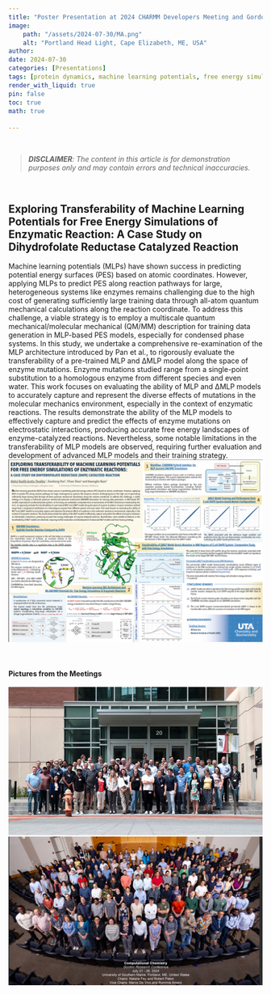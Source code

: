 ```yaml
---
title: "Poster Presentation at 2024 CHARMM Developers Meeting and Gordon Research Conference"
image:
    path: "/assets/2024-07-30/MA.png"
    alt: "Portland Head Light, Cape Elizabeth, ME, USA"
author:
date: 2024-07-30  
categories: [Presentations]
tags: [protein dynamics, machine learning potentials, free energy simulations]
render_with_liquid: true
pin: false
toc: true
math: true

---
```

<br>

> ***DISCLAIMER**: The content in this article is for demonstration purposes only and may contain errors and technical inaccuracies.* 


<br>

## Exploring Transferability of Machine Learning Potentials for Free Energy Simulations of Enzymatic Reaction: A Case Study on Dihydrofolate Reductase Catalyzed Reaction
Machine learning potentials (MLPs) have shown success in predicting potential energy surfaces (PES) based on atomic coordinates. However, applying MLPs to predict PES along reaction pathways for large, heterogeneous systems like enzymes remains challenging due to the high cost of generating sufficiently large training data through all-atom quantum mechanical calculations along the reaction coordinate. To address this challenge, a viable strategy is to employ a multiscale quantum mechanical/molecular mechanical (QM/MM) description for training data generation in MLP-based PES models, especially for condensed phase systems. In this study, we undertake a comprehensive re-examination of the MLP architecture introduced by Pan et al., to rigorously evaluate the transferability of a pre-trained MLP and ΔMLP model along the space of enzyme mutations. Enzyme mutations studied range from a single-point substitution to a homologous enzyme from different species and even water. This work focuses on evaluating the ability of MLP and ΔMLP models to accurately capture and represent the diverse effects of mutations in the molecular mechanics environment, especially in the context of enzymatic reactions. The results demonstrate the ability of the MLP models to effectively capture and predict the effects of enzyme mutations on electrostatic interactions, producing accurate free energy landscapes of enzyme-catalyzed reactions. Nevertheless, some notable limitations in the transferability of MLP models are observed, requiring further evaluation and development of advanced MLP models and their training strategy.
![Meeting Poster](/assets/2024-07-30/poster.png)

<br>

#### Pictures from the Meetings

![CHARMM Meeting](/assets/2024-07-30/CHARMM.jpg)
![Gordon Research Conference](/assets/2024-07-30/GRC.png)

